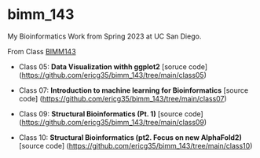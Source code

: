 # bimm_143
My Bioinformatics Work from Spring 2023 at UC San Diego.

From Class [BIMM143](https://bioboot.github.io/bimm143_S23/)

- Class 05:  **Data Visualization withh ggplot2** [soruce code]
(https://github.com/ericg35/bimm_143/tree/main/class05)

- Class 07: **Introduction to machine learning for Bioinformatics** [source code]
(https://github.com/ericg35/bimm_143/tree/main/class07)

- Class 09: **Structural Bioinformatics (Pt. 1)** [source code]
(https://github.com/ericg35/bimm_143/tree/main/class09)

- Class 10: **Structural Bioinformatics (pt2. Focus on new AlphaFold2)** [source code]
(https://github.com/ericg35/bimm_143/tree/main/class10)
